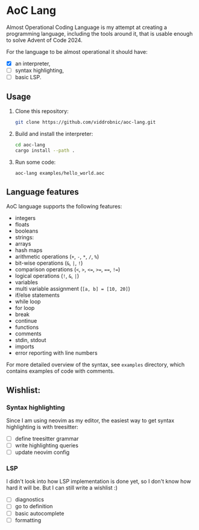 # AoC Lang

Almost Operational Coding Language is my attempt at creating a programming
language, including the tools around it, that is usable enough to solve
Advent of Code 2024.

For the language to be almost operational it should have:

- [x] an interpreter,
- [ ] syntax highlighting,
- [ ] basic LSP.

## Usage

1. Clone this repository:
   ```sh
   git clone https://github.com/viddrobnic/aoc-lang.git
   ```
2. Build and install the interpreter:
   ```sh
   cd aoc-lang
   cargo install --path .
   ```
3. Run some code:
   ```sh
   aoc-lang examples/hello_world.aoc
   ```

## Language features

AoC language supports the following features:

- integers
- floats
- booleans
- strings:
- arrays
- hash maps
- arithmetic operations (`+`, `-`, `*`, `/`, `%`)
- bit-wise operations (`&`, `|`, `!`)
- comparison operations (`<`, `>`, `<=`, `>=`, `==`, `!=`)
- logical operations (`!`, `&`, `|`)
- variables
- multi variable assignment (`[a, b] = [10, 20]`)
- if/else statements
- while loop
- for loop
- break
- continue
- functions
- comments
- stdin, stdout
- imports
- error reporting with line numbers

For more detailed overview of the syntax, see `examples` directory,
which contains examples of code with comments.

## Wishlist:

### Syntax highlighting

Since I am using neovim as my editor, the easiest way to get syntax highlighting
is with treesitter:

- [ ] define treesitter grammar
- [ ] write highlighting queries
- [ ] update neovim config

### LSP

I didn't look into how LSP implementation is done yet, so I don't know how hard
it will be. But I can still write a wishlist :)

- [ ] diagnostics
- [ ] go to definition
- [ ] basic autocomplete
- [ ] formatting
